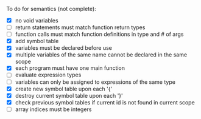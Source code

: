 To do for semantics (not complete):
- [x] no void variables
- [ ] return statements must match function return types
- [ ] function calls must match function definitions in type and # of args
- [x] add symbol table
- [x] variables must be declared before use
- [x] multiple variables of the same name cannot be declared in the same scope
- [x] each program must have one main function
- [ ] evaluate expression types
- [ ] variables can only be assigned to expressions of the same type
- [x] create new symbol table upon each '{'
- [x] destroy current symbol table upon each '}'
- [x] check previous symbol tables if current id is not found in current scope
- [ ] array indices must be integers
